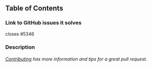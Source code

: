## Table of Contents
### Link to GitHub issues it solves
closes #5346
### Description

###### [Contributing](https://github.com/zeoflow/eyejet/blob/master/docs/contributing.md) has more information and tips for a great pull request.